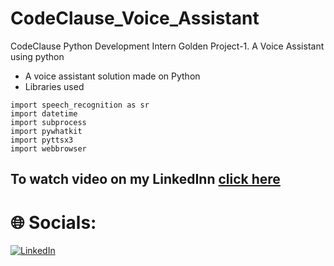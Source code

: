 # CodeClause_Voice_Assistant
CodeClause Python Development Intern Golden Project-1. A Voice Assistant using python
- A voice assistant solution made on Python 
- Libraries used 
```
import speech_recognition as sr 
import datetime
import subprocess
import pywhatkit
import pyttsx3
import webbrowser
```

## To watch video on my LinkedInn [click here]()

# 🌐 Socials:
[![LinkedIn](https://img.shields.io/badge/LinkedIn-%230077B5.svg?logo=linkedin&logoColor=white)](https://www.linkedin.com/in/medisetty-likhitha)

